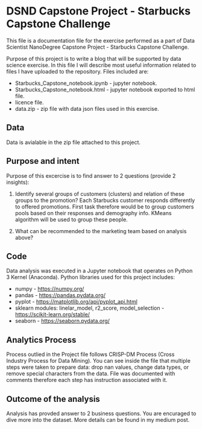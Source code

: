 # DSND Capstone Project - Starbucks Capstone Challenge
This file is a documentation file for the exercise performed as a part of Data Scientist NanoDegree Capstone Project - Starbucks Capstone Challenge. 

Purpose of this project is to write a blog that will be supported by data science exercise. In this file I will describe most useful information related to files I have uploaded to the repository. Files included are:

  - Starbucks_Capstone_notebook.ipynb - jupyter notebook.
  - Starbucks_Capstone_notebook.html - jupyter notebook exported to html file.
  - licence file.
  - data.zip - zip file with data json files used in this exercise.
 
## Data
Data is avialable in the zip file attached to this project.

## Purpose and intent
Purpose of this excercise is to find answer to 2 questions (provide 2 insights):

1. Identify several groups of customers (clusters) and relation of these groups to the promotion?
Each Starbucks customer responds differently to offered promotions. First task therefore would be to group customers pools based on their responses and demography info. KMeans algorithm will be used to group these people.

2. What can be recommended to the marketing team based on analysis above?


## Code
Data analysis was executed in a Jupyter notebook that operates on Python 3 Kernel (Anaconda). Python libraries used for this project includes:

* numpy - https://numpy.org/
* pandas - https://pandas.pydata.org/
* pyplot - https://matplotlib.org/api/pyplot_api.html
* sklearn modules: linelar_model, r2_score, model_selection - https://scikit-learn.org/stable/
* seaborn - https://seaborn.pydata.org/


## Analytics Process
Process outlied in the Project file follows CRISP-DM Process (Cross Industry Process for Data Mining). You can see inside the file that multiple steps were taken to prepare data: drop nan values, change data types, or remove special characters from the data. File was documented with comments therefore each step has instruction associated with it. 

## Outcome of the analysis
Analysis has provded answer to 2 business questions. You are encuraged to dive more into the dataset. More details can be found in my medium post.


